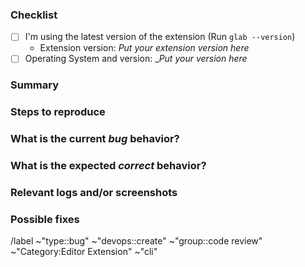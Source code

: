 <!---
Please read this!

Before opening a new issue, make sure to search for keywords in the issues
filtered by the "bug" label:

- https://gitlab.com/gitlab-org/cli/-/issues/?label_name%5B%5D=type%3A%3Abug

and verify the issue you're about to submit isn't a duplicate.
--->

### Checklist

<!-- Please test the latest versions, that will remove the possibility that you see a bug that is fixed in a newer version. -->

- [ ] I'm using the latest version of the extension (Run `glab --version`)
  - Extension version: _Put your extension version here_
- [ ] Operating System and version: __Put your version here_

### Summary

<!-- Summarize the bug encountered concisely -->

### Steps to reproduce

<!-- How one can reproduce the issue - this is very important -->

### What is the current _bug_ behavior?

<!-- What actually happens -->

### What is the expected _correct_ behavior?

<!-- What you should see instead -->

### Relevant logs and/or screenshots

<!--- Paste the activity log from your command line -->

### Possible fixes

<!-- If you can, link to the line of code that might be responsible for the problem -->

/label ~"type::bug" ~"devops::create" ~"group::code review" ~"Category:Editor Extension" ~"cli"
